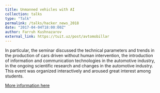 ```yaml
---
title: Unmanned vehicles with AI
collection: talks
type: "Talk"
permalink: /talks/hacker_news_2018
date: "2017-04-04T18:00:00Z"
author: Farruh Kushnazarov
external_link: https://tuit.uz/post/avtomobillar
---
```


In particular, the seminar discussed the technical parameters and trends in the production of cars driven without human intervention, the introduction of information and communication technologies in the automotive industry, in the ongoing scientific research and changes in the automotive industry. This event was organized interactively and aroused great interest among students.

[More information here](https://tuit.uz/post/avtomobillar)